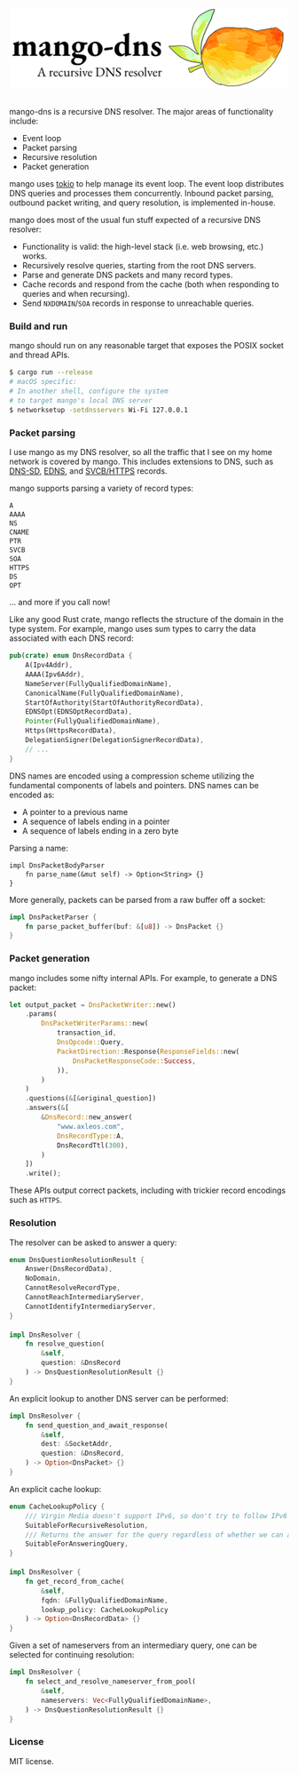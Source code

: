 <div align="center">
  <img src="spread.png">
</div>

<br/>

mango-dns is a recursive DNS resolver. The major areas of functionality include:

* Event loop
* Packet parsing
* Recursive resolution
* Packet generation

mango uses [tokio](https://github.com/tokio-rs/tokio) to help manage its event loop. The event loop distributes DNS queries and processes them concurrently. Inbound packet parsing, outbound packet writing, and query resolution, is implemented in-house. 

mango does most of the usual fun stuff expected of a recursive DNS resolver:

* Functionality is valid: the high-level stack (i.e. web browsing, etc.) works.
* Recursively resolve queries, starting from the root DNS servers.
* Parse and generate DNS packets and many record types.
* Cache records and respond from the cache (both when responding to queries and when recursing).
* Send `NXDOMAIN`/`SOA` records in response to unreachable queries.

### Build and run

mango should run on any reasonable target that exposes the POSIX socket and thread APIs.

```bash
$ cargo run --release
# macOS specific:
# In another shell, configure the system
# to target mango's local DNS server
$ networksetup -setdnsservers Wi-Fi 127.0.0.1
```

### Packet parsing

I use mango as my DNS resolver, so all the traffic that I see on my home network is covered by mango. This includes extensions to DNS, such as [DNS-SD](http://www.dns-sd.org), [EDNS](https://en.wikipedia.org/wiki/Extension_Mechanisms_for_DNS), and [SVCB/HTTPS](https://datatracker.ietf.org/doc/draft-ietf-dnsop-svcb-https/11/?include_text=1) records.

mango supports parsing a variety of record types:

```text
A
AAAA
NS
CNAME
PTR
SVCB
SOA
HTTPS
DS
OPT
```

... and more if you call now!

Like any good Rust crate, mango reflects the structure of the domain in the type system. For example, mango uses sum types to carry the data associated with each DNS record:

```rust
pub(crate) enum DnsRecordData {
    A(Ipv4Addr),
    AAAA(Ipv6Addr),
    NameServer(FullyQualifiedDomainName),
    CanonicalName(FullyQualifiedDomainName),
    StartOfAuthority(StartOfAuthorityRecordData),
    EDNSOpt(EDNSOptRecordData),
    Pointer(FullyQualifiedDomainName),
    Https(HttpsRecordData),
    DelegationSigner(DelegationSignerRecordData),
    // ...
}
```

DNS names are encoded using a compression scheme utilizing the fundamental components of labels and pointers. DNS names can be encoded as:
* A pointer to a previous name
* A sequence of labels ending in a pointer
* A sequence of labels ending in a zero byte

Parsing a name: 
```
impl DnsPacketBodyParser
    fn parse_name(&mut self) -> Option<String> {}
}
```

More generally, packets can be parsed from a raw buffer off a socket:
```rust
impl DnsPacketParser {
    fn parse_packet_buffer(buf: &[u8]) -> DnsPacket {}
}
```

### Packet generation

mango includes some nifty internal APIs. For example, to generate a DNS packet:

```rust
let output_packet = DnsPacketWriter::new()
    .params(
        DnsPacketWriterParams::new(
            transaction_id,
            DnsOpcode::Query,
            PacketDirection::Response(ResponseFields::new(
                DnsPacketResponseCode::Success,
            )),
        )
    )
    .questions(&[&original_question])
    .answers(&[
        &DnsRecord::new_answer(
            "www.axleos.com",
            DnsRecordType::A,
            DnsRecordTtl(300),
        )
    ])
    .write();
```

These APIs output correct packets, including with trickier record encodings such as `HTTPS`. 

### Resolution

The resolver can be asked to answer a query:

```rust
enum DnsQuestionResolutionResult {
    Answer(DnsRecordData),
    NoDomain,
    CannotResolveRecordType,
    CannotReachIntermediaryServer,
    CannotIdentifyIntermediaryServer,
}

impl DnsResolver {
    fn resolve_question(
        &self, 
        question: &DnsRecord
    ) -> DnsQuestionResolutionResult {}
}
```

An explicit lookup to another DNS server can be performed:

```rust
impl DnsResolver {
    fn send_question_and_await_response(
        &self,
        dest: &SocketAddr,
        question: &DnsRecord,
    ) -> Option<DnsPacket> {}
}
```

An explicit cache lookup:

```rust
enum CacheLookupPolicy {
    /// Virgin Media doesn't support IPv6, so don't try to follow IPv6 records during internal resolution
    SuitableForRecursiveResolution,
    /// Returns the answer for the query regardless of whether we can actually connect to the resource
    SuitableForAnsweringQuery,
}

impl DnsResolver {
    fn get_record_from_cache(
        &self,
        fqdn: &FullyQualifiedDomainName,
        lookup_policy: CacheLookupPolicy
    ) -> Option<DnsRecordData> {}
}
```

Given a set of nameservers from an intermediary query, one can be selected for continuing resolution:

```rust
impl DnsResolver {
    fn select_and_resolve_nameserver_from_pool(
        &self,
        nameservers: Vec<FullyQualifiedDomainName>,
    ) -> DnsQuestionResolutionResult {}
}
```

### License
MIT license. 
